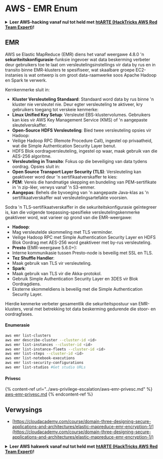# AWS - EMR Enum

<details>

<summary><strong>Leer AWS-hacking vanaf nul tot held met</strong> <a href="https://training.hacktricks.xyz/courses/arte"><strong>htARTE (HackTricks AWS Red Team Expert)</strong></a><strong>!</strong></summary>

Ander maniere om HackTricks te ondersteun:

* As jy wil sien dat jou **maatskappy geadverteer word in HackTricks** of **HackTricks aflaai in PDF-formaat** Kyk na die [**INSKRYWINGSPLANNE**](https://github.com/sponsors/carlospolop)!
* Kry die [**amptelike PEASS & HackTricks swag**](https://peass.creator-spring.com)
* Ontdek [**Die PEASS Familie**](https://opensea.io/collection/the-peass-family), ons versameling eksklusiewe [**NFTs**](https://opensea.io/collection/the-peass-family)
* **Sluit aan by die** 💬 [**Discord-groep**](https://discord.gg/hRep4RUj7f) of die [**telegram-groep**](https://t.me/peass) of **volg** ons op **Twitter** 🐦 [**@hacktricks\_live**](https://twitter.com/hacktricks\_live)**.**
* **Deel jou haktruuks deur PR's in te dien by die** [**HackTricks**](https://github.com/carlospolop/hacktricks) en [**HackTricks Cloud**](https://github.com/carlospolop/hacktricks-cloud) github-opslag.

</details>

## EMR

AWS se Elastic MapReduce (EMR) diens het vanaf weergawe 4.8.0 'n **sekuriteitskonfigurasie**-funksie ingevoer wat data beskerming verbeter deur gebruikers toe te laat om versleutelingsinstellings vir data by rus en in transito binne EMR-klusters te spesifiseer, wat skaalbare groepe EC2-instanies is wat ontwerp is om groot data-raamwerke soos Apache Hadoop en Spark te verwerk.

Kernkenmerke sluit in:

* **Kluster Versleuteling Standaard**: Standaard word data by rus binne 'n kluster nie versleutel nie. Deur egter versleuteling te aktiveer, kry gebruikers toegang tot verskeie kenmerke:
* **Linux Unified Key Setup**: Versleutel EBS-klustervolumes. Gebruikers kan kies vir AWS Key Management Service (KMS) of 'n aangepaste sleutelverskaffer.
* **Open-Source HDFS Versleuteling**: Bied twee versleuteling opsies vir Hadoop:
* Veilige Hadoop RPC (Remote Procedure Call), ingestel op privaatheid, wat die Simple Authentication Security Layer benut.
* HDFS Blok oordragversleuteling, ingestel op waar, maak gebruik van die AES-256 algoritme.
* **Versleuteling in Transito**: Fokus op die beveiliging van data tydens oordrag. Opsies sluit in:
* **Open Source Transport Layer Security (TLS)**: Versleuteling kan geaktiveer word deur 'n sertifikaatverskaffer te kies:
* **PEM**: Vereis die handmatige skepping en bundeling van PEM-sertifikate in 'n zip-lêer, verwys vanaf 'n S3-emmer.
* **Aangepas**: Behels die byvoeging van 'n aangepaste Java-klas as 'n sertifikaatverskaffer wat versleutelingsartefakte voorsien.

Sodra 'n TLS-sertifikaatverskaffer in die sekuriteitskonfigurasie geïntegreer is, kan die volgende toepassing-spesifieke versleutelingskenmerke geaktiveer word, wat varieer op grond van die EMR-weergawe:

* **Hadoop**:
* Mag versleutelde skommeling met TLS verminder.
* Veilige Hadoop RPC met Simple Authentication Security Layer en HDFS Blok Oordrag met AES-256 word geaktiveer met by-rus versleuteling.
* **Presto** (EMR-weergawe 5.6.0+):
* Interne kommunikasie tussen Presto-node is beveilig met SSL en TLS.
* **Tez Shuffle Handler**:
* Maak gebruik van TLS vir versleuteling.
* **Spark**:
* Maak gebruik van TLS vir die Akka-protokol.
* Gebruik Simple Authentication Security Layer en 3DES vir Blok Oordragdiens.
* Eksterne skommeldiens is beveilig met die Simple Authentication Security Layer.

Hierdie kenmerke verbeter gesamentlik die sekuriteitspostuur van EMR-klusters, veral met betrekking tot data beskerming gedurende die stoor- en oordragfases.

#### Enumerasie
```bash
aws emr list-clusters
aws emr describe-cluster --cluster-id <id>
aws emr list-instances --cluster-id <id>
aws emr list-instance-fleets --cluster-id <id>
aws emr list-steps --cluster-id <id>
aws emr list-notebook-executions
aws emr list-security-configurations
aws emr list-studios #Get studio URLs
```
#### Privesc

{% content-ref url="../aws-privilege-escalation/aws-emr-privesc.md" %}
[aws-emr-privesc.md](../aws-privilege-escalation/aws-emr-privesc.md)
{% endcontent-ref %}

## Verwysings

* [https://cloudacademy.com/course/domain-three-designing-secure-applications-and-architectures/elastic-mapreduce-emr-encryption-1/](https://cloudacademy.com/course/domain-three-designing-secure-applications-and-architectures/elastic-mapreduce-emr-encryption-1/)

<details>

<summary><strong>Leer AWS hakwerk vanaf nul tot held met</strong> <a href="https://training.hacktricks.xyz/courses/arte"><strong>htARTE (HackTricks AWS Red Team Expert)</strong></a><strong>!</strong></summary>

Ander maniere om HackTricks te ondersteun:

* As jy wil sien dat jou **maatskappy geadverteer word in HackTricks** of **HackTricks aflaai in PDF-formaat** Kontroleer die [**INSKRYWINGSPLANNE**](https://github.com/sponsors/carlospolop)!
* Kry die [**amptelike PEASS & HackTricks swag**](https://peass.creator-spring.com)
* Ontdek [**Die PEASS Familie**](https://opensea.io/collection/the-peass-family), ons versameling eksklusiewe [**NFTs**](https://opensea.io/collection/the-peass-family)
* **Sluit aan by die** 💬 [**Discord-groep**](https://discord.gg/hRep4RUj7f) of die [**telegram-groep**](https://t.me/peass) of **volg** ons op **Twitter** 🐦 [**@hacktricks\_live**](https://twitter.com/hacktricks\_live)**.**
* **Deel jou haktruuks deur PR's in te dien by die** [**HackTricks**](https://github.com/carlospolop/hacktricks) en [**HackTricks Cloud**](https://github.com/carlospolop/hacktricks-cloud) github-opslag.

</details>
